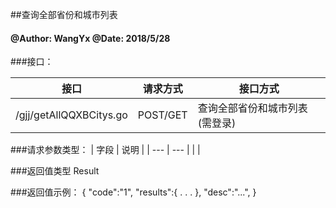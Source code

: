 ##查询全部省份和城市列表
    
#### @Author: WangYx @Date: 2018/5/28 

###接口： 

| 接口 | 请求方式 | 接口方式 |
| ---  | --- | --- |
| /gjj/getAllQQXBCitys.go | POST/GET | 查询全部省份和城市列表(需登录) |

###请求参数类型：
| 字段 | 说明 |
| ---  | --- |
|            |

###返回值类型
    Result
    
###返回值示例：
    {
        "code":"1",
        "results":{
            .
            .
            .
        },
        "desc":"...",
    }